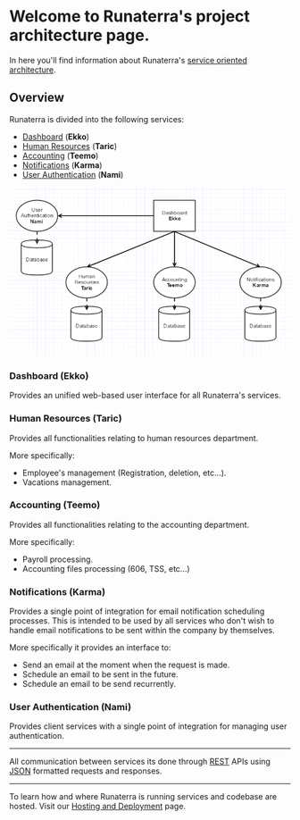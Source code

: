 # Welcome to Runaterra's project architecture page.

In here you'll find information about Runaterra's [service oriented architecture](https://en.wikipedia.org/wiki/Service-oriented_architecture).

## Overview 
Runaterra is divided into the following services:

 - [Dashboard](#dashboard-ekko) (**Ekko**)
 - [Human Resources](#human-resources-taric) (**Taric**)
 - [Accounting](#accounting-teemo) (**Teemo**)
 - [Notifications](#notifications-karma) (**Karma**)
 - [User Authentication](#user-authentication) (**Nami**)

![Architecture-diagram](/img/architecture-1.PNG)

### Dashboard (**Ekko**)
Provides an unified web-based user interface for all Runaterra's services.

### Human Resources (**Taric**)
Provides all functionalities relating to human resources department.

More specifically:
 - Employee's management (Registration, deletion, etc...).
 - Vacations management.

### Accounting (**Teemo**)
Provides all functionalities relating to the accounting department.

More specifically:
 - Payroll processing.
 - Accounting files processing (606, TSS, etc...) 

### Notifications (**Karma**)
Provides a single point of integration for email notification scheduling processes. This is intended to be used by all services who don't wish to handle email notifications to be sent within the company by themselves.

More specifically it provides an interface to:
 - Send an email at the moment when the request is made.
 - Schedule an email to be sent in the future.
 - Schedule an email to be send recurrently.

### User Authentication (**Nami**)
Provides client services with a single point of integration for managing user authentication. 

---

All communication between services its done through [REST](http://www.restapitutorial.com/lessons/whatisrest.html) APIs using [JSON](http://www.json.org/) formatted requests and responses.

---

To learn how and where Runaterra is running services and codebase are hosted. Visit our [Hosting and Deployment](hosting-and-deployment) page.
